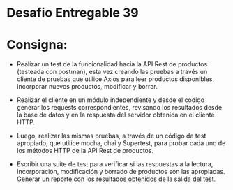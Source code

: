 # Desafio Entregable 39

# Consigna:  

- Realizar un test de la funcionalidad hacia la API Rest de productos (testeada con postman), esta vez creando las pruebas a través un cliente de pruebas que utilice Axios para leer productos disponibles, incorporar nuevos productos, modificar y borrar.

- Realizar el cliente en un módulo independiente y desde el código generar los requests correspondientes, revisando los resultados desde la base de datos y en la respuesta del servidor obtenida en el cliente HTTP.

- Luego, realizar las mismas pruebas, a través de un código de test apropiado, que utilice mocha, chai y Supertest, para probar cada uno de los métodos HTTP de la API Rest de productos.

- Escribir una suite de test para verificar si las respuestas a la lectura, incorporación, modificación y borrado de productos son las apropiadas. Generar un reporte con los resultados obtenidos de la salida del test.

